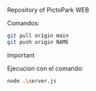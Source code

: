 Repository of PictoPark WEB

Comandos: 
```bash
git pull origin main
git push origin NAME
```

> [!IMPORTANT]  
> Ejecucion con el comando:
```bash
node .\server.js
```

